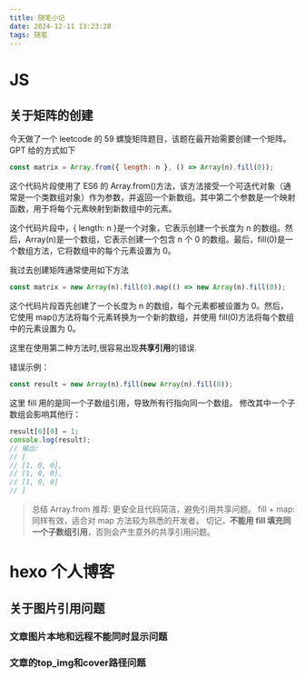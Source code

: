 ```yaml
---
title: 随笔小记
date: 2024-12-11 13:23:28
tags: 随笔
---
```


# JS

## 关于矩阵的创建

今天做了一个 leetcode 的 59 螺旋矩阵题目，该题在最开始需要创建一个矩阵。GPT 给的方式如下

```js
const matrix = Array.from({ length: n }, () => Array(n).fill(0));
```

这个代码片段使用了 ES6 的 Array.from()方法，该方法接受一个可迭代对象（通常是一个类数组对象）作为参数，并返回一个新数组。其中第二个参数是一个映射函数，用于将每个元素映射到新数组中的元素。

这个代码片段中，{ length: n }是一个对象，它表示创建一个长度为 n 的数组。然后，Array(n)是一个数组，它表示创建一个包含 n 个 0 的数组。最后，fill(0)是一个数组方法，它将数组中的每个元素设置为 0。

我过去创建矩阵通常使用如下方法

```js
const matrix = new Array(n).fill(0).map(() => new Array(n).fill(0));
```

这个代码片段首先创建了一个长度为 n 的数组，每个元素都被设置为 0。然后，它使用 map()方法将每个元素转换为一个新的数组，并使用 fill(0)方法将每个数组中的元素设置为 0。

这里在使用第二种方法时,很容易出现**共享引用**的错误.

错误示例：

```javascript
const result = new Array(n).fill(new Array(n).fill(0));
```

这里 fill 用的是同一个子数组引用，导致所有行指向同一个数组。
修改其中一个子数组会影响其他行：

```javascript
result[0][0] = 1;
console.log(result);
// 输出:
// [
// [1, 0, 0],
// [1, 0, 0],
// [1, 0, 0]
// ]
```

> 总结
> Array.from 推荐: 更安全且代码简洁，避免引用共享问题。
> fill + map: 同样有效，适合对 map 方法较为熟悉的开发者。
> 切记，**不能用 fill 填充同一个子数组引用**，否则会产生意外的共享引用问题。

# hexo 个人博客

## 关于图片引用问题
### 文章图片本地和远程不能同时显示问题
### 文章的top_img和cover路径问题